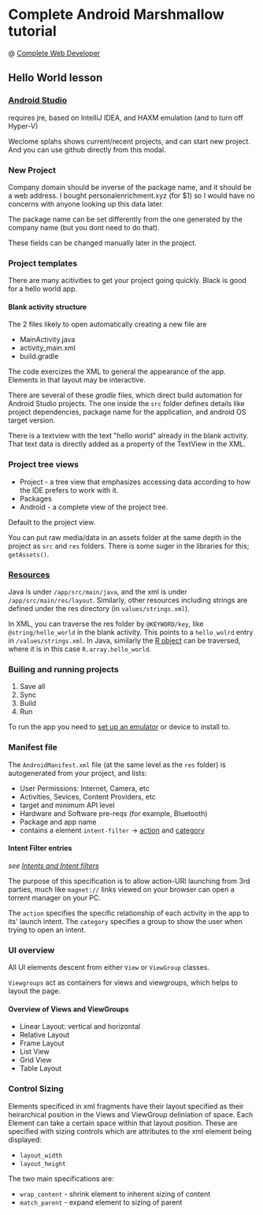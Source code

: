 # Complete Android Marshmallow tutorial
@ [Complete Web Developer](http://www.completewebdeveloper.com)

## Hello World lesson

### [Android Studio](http://developer.android.com/tools/studio/index.html)
requires jre, based on IntelliJ IDEA, and HAXM emulation (and to turn off Hyper-V)

Weclome splahs shows current/recent projects, and can start new project. And you can use github directly from this modal.

### New Project

Company domain should be inverse of the package name, and it should be a web address. I bought personalenrichment.xyz (for $1) so I would have no concerns with anyone looking up this data later.

The package name can be set differently from the one generated by the company name (but you dont need to do that).

These fields can be changed manually later in the project.

### Project templates

There are many acitivities to get your project going quickly. Black is good for a hello world app.

#### Blank activity structure

The 2 files likely to open automatically creating a new file are

* MainActivity.java
* activity_main.xml
* build.gradle

The code exercizes the XML to general the appearance of the app. Elements in that layout may be interactive.

There are several of these _gradle_ files, which direct build automation for Android Studio projects. The one inside the `src` folder defines details like project dependencies, package name for the application, and android OS target version.

There is a textview with the text "hello world" already in the blank activity. That text data is directly added as a property of the TextView in the XML.

### Project tree views

* Project - a tree view that emphasizes accessing data according to how the IDE prefers to work with it.
* Packages
* Android - a complete view of the project tree.

Default to the project view.

You can put raw media/data in an assets folder at the same depth in the project as `src` and `res` folders.  There is some suger in the libraries for this; `getAssets()`.

### [Resources](http://developer.android.com/guide/topics/resources/providing-resources.html)

Java is under `/app/src/main/java`, and the xml is under `/app/src/main/res/layout`. Similarly, other resources including strings are defined under the res directory (in `values/strings.xml`).

In XML, you can traverse the res folder by `@KEYWORD/key`, like `@string/hello_world` in the blank activity. This points to a `hello_wolrd` entry in `/values/strings.xml`. In Java, similarly the [R object](http://developer.android.com/reference/android/R.html) can be traversed, where it is in this case `R.array.hello_world`. 

### Builing and running projects

1. Save all
2. Sync
3. Build
4. Run

To run the app you need to [set up an emulator](http://developer.android.com/tools/devices/index.html) or device to install to.

### Manifest file

The `AndroidManifest.xml` file (at the same level as the `res` folder) is autogenerated from your project, and lists:

* User Permissions: Internet, Camera, etc
* Activities, Sevices, Content Providers, etc
* target and minimum API level
* Hardware and Software pre-reqs (for example, Bluetooth)
* Package and app name
* contains a element `intent-filter` -> [action](http://developer.android.com/guide/topics/manifest/action-element.html) and [category](http://developer.android.com/guide/topics/manifest/category-element.html) 

#### Intent Filter entries
_see [Intents and Intent filters](http://developer.android.com/guide/components/intents-filters.html)_

The purpose of this specification is to allow action-URI launching from 3rd parties, much like `magnet://` links viewed on your browser can open a torrent manager on your PC.

The `action` specifies the specific relationship of each activity in the app to its' launch intent.
The `category` specifies a group to show the user when trying to open an intent.

### UI overview

All UI elements descent from either `View` or `ViewGroup` classes.

`Viewgroups` act as containers for views and viewgroups, which helps to layout the page.

#### Overview of Views and ViewGroups

* Linear Layout: vertical and horizontal
* Relative Layout
* Frame Layout
* List View
* Grid View
* Table Layout

### Control Sizing

Elements specificed in xml fragments have their layout specified as their heirarchical position in the Views and ViewGroup deliniation of space. Each Element can take a certain space within that layout position. These are specified with sizing controls which are attributes to the xml element being displayed:

* `layout_width`
* `layout_height`

The two main specifications are: 

* `wrap_content` - shrink element to inherent sizing of content
* `match_parent` - expand element to sizing of parent
